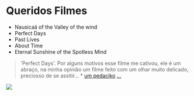 # Queridos Filmes 
* Nausicaä of the Valley of the wind 
* Perfect Days 
* Past Lives 
* About Time
* Eternal Sunshine of the Spotless Mind

>'Perfect Days'. Por alguns motivos esse filme me cativou, ele é um abraço, na minha opinião um filme feito com um olhar muito delicado, preciosso de se assitir... * [um pedaciko](https://youtu.be/QzZBbX5A1FA?si=VXrNFBdtlOcGC9qy) [...](https://youtu.be/F24IoeMlM3Y?si=mdUh2qu0GRFains6)

![](https://i.pinimg.com/736x/a0/7c/00/a07c00e199334c9c7ff81aa440b819e2.jpg)
